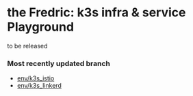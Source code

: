 # the Fredric: k3s infra & service Playground
to be released
### Most recently updated branch
- [env/k3s_istio](https://github.com/myeong-han/playgrounds-fredric/tree/env/k3s_istio)
- [env/k3s_linkerd](https://github.com/myeong-han/playgrounds-fredric/tree/env/k3s_linkerd)
